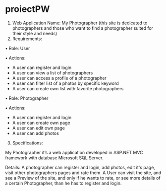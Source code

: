# proiectPW

1.	Web Application Name: My Photographer (this site is dedicated to photographers and those who want to find a photographer suited for their style and needs)
2.	Requirements:

•	Role: User

•	Actions:
-	A user can register and login
-	A user can view a list of photographers
-	A user can access a profile of  a photographer
-	A user can filter list of a photos by specific keyword
-	A user can create own list with favorite photographers

•	Role: Photographer

•	Actions:
-	A user can register and login
-	A user can create own page
-	A user can edit own page
-	A user can add photos


3.	Specifications:

My Photographer it’s a web application developed in ASP.NET MVC framework with database Microsoft SQL Server.

Details: A photographer can register and login, add photos, edit it's page, visit other photographers pages and rate them.
A User can visit the site, and see a Preview of the site, and only if he wants to rate, or see more details of a certain Photographer, than he has to register and login. 
